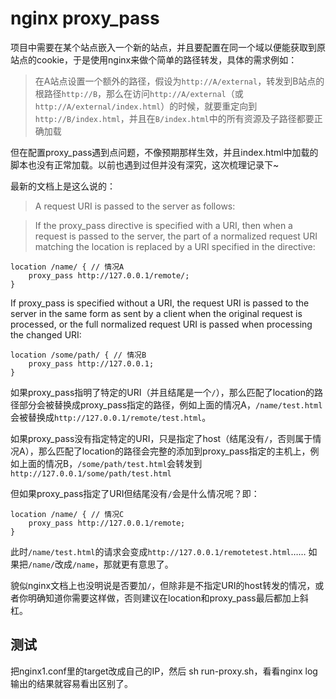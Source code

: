 # nginx proxy_pass

项目中需要在某个站点嵌入一个新的站点，并且要配置在同一个域以便能获取到原站点的cookie，于是使用nginx来做个简单的路径转发，具体的需求例如：

> 在A站点设置一个额外的路径，假设为`http://A/external`，转发到B站点的根路径`http://B`，那么在访问`http://A/external`（或`http://A/external/index.html`）的时候，就要重定向到`http://B/index.html`，并且在`B/index.html`中的所有资源及子路径都要正确加载

但在配置proxy_pass遇到点问题，不像预期那样生效，并且index.html中加载的脚本也没有正常加载。以前也遇到过但并没有深究，这次梳理记录下~

最新的文档上是这么说的：

> A request URI is passed to the server as follows:

> If the proxy_pass directive is specified with a URI, then when a request is passed to the server, the part of a normalized request URI matching the location is replaced by a URI specified in the directive:
```
location /name/ { // 情况A
    proxy_pass http://127.0.0.1/remote/;
}
```
If proxy_pass is specified without a URI, the request URI is passed to the server in the same form as sent by a client when the original request is processed, or the full normalized request URI is passed when processing the changed URI:
```
location /some/path/ { // 情况B
    proxy_pass http://127.0.0.1;
}
```

如果proxy_pass指明了特定的URI（并且结尾是一个`/`），那么匹配了location的路径部分会被替换成proxy_pass指定的路径，例如上面的情况A，`/name/test.html`会被替换成`http://127.0.0.1/remote/test.html`。

如果proxy_pass没有指定特定的URI，只是指定了host（结尾没有`/`，否则属于情况A），那么匹配了location的路径会完整的添加到proxy_pass指定的主机上，例如上面的情况B，`/some/path/test.html`会转发到`http://127.0.0.1/some/path/test.html`

但如果proxy_pass指定了URI但结尾没有`/`会是什么情况呢？即：
```
location /name/ { // 情况C
    proxy_pass http://127.0.0.1/remote;
}
```

此时`/name/test.html`的请求会变成`http://127.0.0.1/remotetest.html`……
如果把`/name/`改成`/name`，那就更有意思了。

貌似nginx文档上也没明说是否要加`/`，但除非是不指定URI的host转发的情况，或者你明确知道你需要这样做，否则建议在location和proxy_pass最后都加上斜杠。

## 测试
把nginx1.conf里的target改成自己的IP，然后 sh run-proxy.sh，看看nginx log输出的结果就容易看出区别了。



